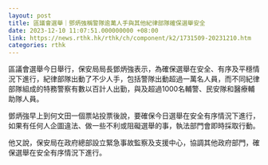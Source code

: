 ```yaml
---
layout: post
title: 區議會選舉｜鄧炳強稱警隊逾萬人手與其他紀律部隊確保選舉安全
date: 2023-12-10 11:07:51.000000000 +08:00
link: https://news.rthk.hk/rthk/ch/component/k2/1731509-20231210.htm
categories: rthk
---
```


區議會選舉今日舉行，保安局局長鄧炳強表示，為確保選舉在安全、有序及平穩情況下進行，紀律部隊出動了不少人手，包括警隊出動超過一萬名人員，而不同紀律部隊組成的特務警察有數以百計人出勤，與及超過1000名輔警、民安隊和醫療輔助隊人員。

鄧炳強早上到何文田一個票站投票後說，要確保今日選舉在安全有序情況下進行，如果有任何人企圖違法、做一些不利或阻礙選舉的事，執法部門會即時採取行動。

他又說，保安局在政府總部設立緊急事故監察及支援中心，協調其他政府部門，確保選舉在安全有序情況下進行。
